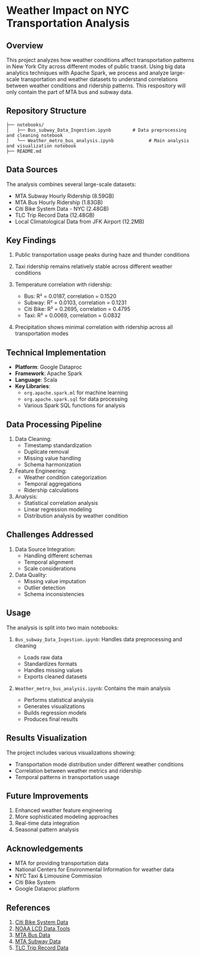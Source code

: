 # Weather Impact on NYC Transportation Analysis

## Overview
This project analyzes how weather conditions affect transportation patterns in New York City across different modes of public transit. Using big data analytics techniques with Apache Spark, we process and analyze large-scale transportation and weather datasets to understand correlations between weather conditions and ridership patterns. This respository will only contain the part of MTA bus and subway data.

## Repository Structure
```
├── notebooks/
│   ├── Bus_subway_Data_Ingestion.ipynb        # Data preprocessing and cleaning notebook
│   └── Weather_metro_bus_analysis.ipynb             # Main analysis and visualization notebook
├── README.md
```

## Data Sources
The analysis combines several large-scale datasets:
- MTA Subway Hourly Ridership (8.59GB)
- MTA Bus Hourly Ridership (1.83GB)
- Citi Bike System Data - NYC (2.48GB)
- TLC Trip Record Data (12.48GB)
- Local Climatological Data from JFK Airport (12.2MB)

## Key Findings
1. Public transportation usage peaks during haze and thunder conditions
2. Taxi ridership remains relatively stable across different weather conditions
3. Temperature correlation with ridership:
   - Bus: R² = 0.0187, correlation = 0.1520
   - Subway: R² = 0.0103, correlation = 0.1231
   - Citi Bike: R² = 0.2695, correlation = 0.4795
   - Taxi: R² = 0.0069, correlation = 0.0832

4. Precipitation shows minimal correlation with ridership across all transportation modes

## Technical Implementation
- **Platform**: Google Dataproc
- **Framework**: Apache Spark
- **Language**: Scala
- **Key Libraries**:
  - `org.apache.spark.ml` for machine learning
  - `org.apache.spark.sql` for data processing
  - Various Spark SQL functions for analysis

## Data Processing Pipeline
1. Data Cleaning:
   - Timestamp standardization
   - Duplicate removal
   - Missing value handling
   - Schema harmonization
2. Feature Engineering:
   - Weather condition categorization
   - Temporal aggregations
   - Ridership calculations
3. Analysis:
   - Statistical correlation analysis
   - Linear regression modeling
   - Distribution analysis by weather condition

## Challenges Addressed
1. Data Source Integration:
   - Handling different schemas
   - Temporal alignment
   - Scale considerations
2. Data Quality:
   - Missing value imputation
   - Outlier detection
   - Schema inconsistencies

## Usage
The analysis is split into two main notebooks:
1. `Bus_subway_Data_Ingestion.ipynb`: Handles data preprocessing and cleaning
   - Loads raw data
   - Standardizes formats
   - Handles missing values
   - Exports cleaned datasets

2. `Weather_metro_bus_analysis.ipynb`: Contains the main analysis
   - Performs statistical analysis
   - Generates visualizations
   - Builds regression models
   - Produces final results

## Results Visualization
The project includes various visualizations showing:
- Transportation mode distribution under different weather conditions
- Correlation between weather metrics and ridership
- Temporal patterns in transportation usage

## Future Improvements
1. Enhanced weather feature engineering
2. More sophisticated modeling approaches
3. Real-time data integration
4. Seasonal pattern analysis

## Acknowledgements
- MTA for providing transportation data
- National Centers for Environmental Information for weather data
- NYC Taxi & Limousine Commission
- Citi Bike System
- Google Dataproc platform

## References
1. [Citi Bike System Data](https://citibikenyc.com/system-data)
2. [NOAA LCD Data Tools](https://www.ncei.noaa.gov/cdo-web/datatools/lcd)
3. [MTA Bus Data](https://data.ny.gov/Transportation/MTA-Bus-Hourly-Ridership-Beginning-February-2022/kv7t-n8in/about_data)
4. [MTA Subway Data](https://data.ny.gov/Transportation/MTA-Subway-Hourly-Ridership-Beginning-February-202/wujg-7c2s/about_data)
5. [TLC Trip Record Data](https://www.nyc.gov/site/tlc/about/tlc-trip-record-data.page)